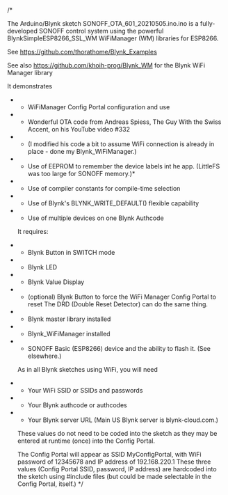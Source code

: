 /*

   The Arduino/Blynk sketch SONOFF_OTA_601_20210505.ino.ino is a fully-developed SONOFF control system using
   the powerful BlynkSimpleESP8266_SSL_WM WiFiManager (WM) libraries for ESP8266.
   
   See https://github.com/thorathome/Blynk_Examples
   
   See also https://github.com/khoih-prog/Blynk_WM for the Blynk WiFi Manager library

   It demonstrates
 * * WiFiManager Config Portal configuration and use
 * * Wonderful OTA code from Andreas Spiess, The Guy With the Swiss Accent, on his YouTube video #332
 * * (I modified his code a bit to assume WiFi connection is already in place - done my Blynk_WiFiManager.)
 * * Use of EEPROM to remember the device labels int he app. (LittleFS was too large for SONOFF memory.)*
 * * Use of compiler constants for compile-time selection
 * * Use of Blynk's BLYNK_WRITE_DEFAULT() flexible capability
 * * Use of multiple devices on one Blynk Authcode

   It requires:
 * * Blynk Button in SWITCH mode
 * * Blynk LED
 * * Blynk Value Display
 * * (optional) Blynk Button to force the WiFi Manager Config Portal to reset
                The DRD (Double Reset Detector) can do the same thing.
 * * Blynk master library installed
 * * Blynk_WiFiManager installed
 * * SONOFF Basic (ESP8266) device and the ability to flash it. (See elsewhere.)

   As in all Blynk sketches using WiFi, you will need
 * * Your WiFi SSID or SSIDs and passwords
 * * Your Blynk authcode or authcodes
 * * Your Blynk server URL (Main US Blynk server is blynk-cloud.com.)

   These values do not need to be coded into the sketch as they may be entered at runtime (once)
   into the Config Portal.

   The Config Portal will appear as SSID MyConfigPortal, with WiFi password of 12345678
   and IP address of 192.168.220.1
   These three values (Config Portal SSID, password, IP address) are hardcoded into the sketch
   using #include files (but could be made selectable in the Config Portal, itself.)
*/
